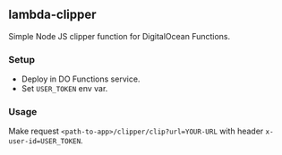 ## lambda-clipper
Simple Node JS clipper function for DigitalOcean Functions.

### Setup
- Deploy in DO Functions service.
- Set ```USER_TOKEN``` env var.

### Usage
Make request ```<path-to-app>/clipper/clip?url=YOUR-URL``` with header ```x-user-id=USER_TOKEN```.